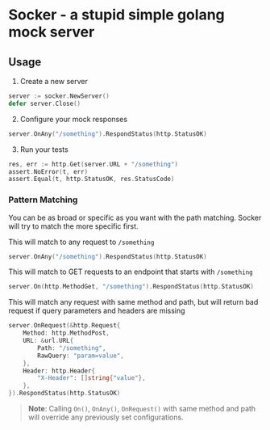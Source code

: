 # Socker - a stupid simple golang mock server

## Usage

1. Create a new server
```go
server := socker.NewServer()
defer server.Close()
```
2. Configure your mock responses
```go
server.OnAny("/something").RespondStatus(http.StatusOK)
```

3. Run your tests
```go
res, err := http.Get(server.URL + "/something")
assert.NoError(t, err)
assert.Equal(t, http.StatusOK, res.StatusCode)
```

### Pattern Matching

You can be as broad or specific as you want with the path matching. Socker will try to match the more specific first.

This will match to any request to `/something`
```go
server.OnAny("/something").RespondStatus(http.StatusOK)
```

This will match to GET requests to an endpoint that starts with `/something`
```go
server.On(http.MethodGet, "/something").RespondStatus(http.StatusOK)
```

This will match any request with same method and path, but will return bad request if query parameters and headers are missing
```go
server.OnRequest(&http.Request{
    Method: http.MethodPost,
    URL: &url.URL{
        Path: "/something",
        RawQuery: "param=value",
    },
    Header: http.Header{
        "X-Header": []string{"value"},
    },
}).RespondStatus(http.StatusOK)
```
> **Note**: Calling `On()`, `OnAny()`, `OnRequest()` with same method and path will override any previously set configurations.